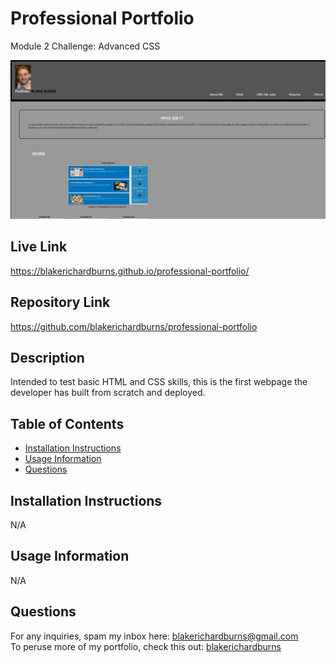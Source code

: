 # Professional Portfolio
Module 2 Challenge: Advanced CSS

![Alt text](./assets/screenshot.JPG "Screenshot")

## Live Link
https://blakerichardburns.github.io/professional-portfolio/

## Repository Link
https://github.com/blakerichardburns/professional-portfolio

## Description
Intended to test basic HTML and CSS skills, this is the first webpage the developer has built from scratch and deployed.

## Table of Contents
  * [Installation Instructions](#installation-instructions)
  * [Usage Information](#usage-information)
  * [Questions](#questions)

  ## Installation Instructions
  N/A

  ## Usage Information
  N/A  
  
  ## Questions
  For any inquiries, spam my inbox here: blakerichardburns@gmail.com <br>
  To peruse more of my portfolio, check this out: [blakerichardburns](https://github.com/blakerichardburns)
